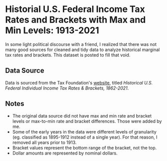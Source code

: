 # Historial U.S. Federal Income Tax Rates and Brackets with Max and Min Levels: 1913-2021

In some light political discourse with a friend, I realized that there was not many good sources for cleaned and tidy data to analyze historical marginal tax rates and brackets. This dataset is posted to fill that void.
## Data Source
Data is sourced from the Tax Foundation's [website](https://taxfoundation.org/historical-income-tax-rates-brackets/), titled *Historical U.S. Federal Individual Income Tax Rates & Brackets, 1862-2021*.

## Notes
- The original data source did not have max and min rate and bracket levels or max-to-min rate and bracket differences. Those were added by me.
- Some of the early years in the data were different levels of granularity (eg. classified as 1895-1912 instead of a single year). For that reason, I removed all years prior to 1913.
- Bracket values represent the bottom range of the bracket, not the top.
- Dollar amounts are represented by nominal dollars.
